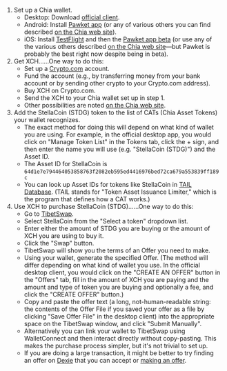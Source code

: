 1. Set up a Chia wallet.
   * Desktop: Download [official client](https://www.chia.net/downloads/).
   * Android: Install [Pawket app](https://play.google.com/store/apps/details?id=com.pawket.wallet) (or any of various others you can find described [on the Chia web site](https://www.chia.net/buy-xch/)).
   * iOS: Install [TestFlight](https://apps.apple.com/us/app/testflight/id899247664) and then the [Pawket app beta](https://testflight.apple.com/join/GWcIleEy) (or use any of the various others described [on the Chia web site](https://www.chia.net/buy-xch/)—but Pawket is probably the best right now despite being in beta).
2. Get XCH......One way to do this:
   * Set up a [Crypto.com](https://crypto.com/) account.
   * Fund the account (e.g., by transferring money from your bank account or by sending other crypto to your Crypto.com address).
   * Buy XCH on Crypto.com.
   * Send the XCH to your Chia wallet set up in step 1.
   * Other possibilities are noted [on the Chia web site](https://www.chia.net/buy-xch/).
3. Add the StellaCoin (STDG) token to the list of CATs (Chia Asset Tokens) your wallet recognizes.
   * The exact method for doing this will depend on what kind of wallet you are using. For example, in the official desktop app, you would click on "Manage Token List" in the Tokens tab, click the + sign, and then enter the name you will use (e.g. "StellaCoin (STDG)") and the Asset ID.
   * The Asset ID for StellaCoin is `64d1e7e794464053858763f2082eb595ed4416976bed72ca679a553839ff189c`
   * You can look up Asset IDs for tokens like StellaCoin in [TAIL Database](https://www.taildatabase.com/explore). (TAIL stands for "Token Asset Issuance Limiter," which is the program that defines how a CAT works.)
4. Use XCH to purchase StellaCoin (STDG)......One way to do this:
   * Go to [TibetSwap](https://v2.tibetswap.io/).
   * Select StellaCoin from the "Select a token" dropdown list.
   * Enter either the amount of STDG you are buying or the amount of XCH you are using to buy it.
   * Click the "Swap" button.
   * TibetSwap will show you the terms of an Offer you need to make.
   * Using your wallet, generate the specified Offer. (The method will differ depending on what kind of wallet you use. In the official desktop client, you would click on the "CREATE AN OFFER" button in the "Offers" tab, fill in the amount of XCH you are paying and the amount and type of token you are buying and optionally a fee, and click the "CREATE OFFER" button.)
   * Copy and paste the offer text (a long, not-human-readable string: the contents of the Offer File if you saved your offer as a file by clicking "Save Offer File" in the desktop client) into the appropriate space on the TibetSwap window, and click "Submit Manually".
   * Alternatively you can link your wallet to TibetSwap using WalletConnect and then interact directly without copy-pasting. This makes the purchase process simpler, but it's not trivial to set up.
   * If you are doing a large transaction, it might be better to try finding an offer on [Dexie](http://dexie.space/offers/STDG/XCH) that you can accept or [making an offer](http://dexie.space/offers/XCH/STDG).
